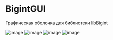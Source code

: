 # BigintGUI
Графическая оболочка для библиотеки libBigint

![image](https://github.com/tastydata0/BigintGUI/assets/76962395/2afd0a56-49e3-494b-940e-331a89b623bc)
![image](https://github.com/tastydata0/BigintGUI/assets/76962395/ad4e32bf-129b-463f-b0df-4ee29cca1d0e)
![image](https://github.com/tastydata0/BigintGUI/assets/76962395/4c3ffdc3-236b-466b-9ff5-43e01f0d9010)
![image](https://github.com/tastydata0/BigintGUI/assets/76962395/bc875d6a-28fe-4ce8-868f-415ea2148295)
